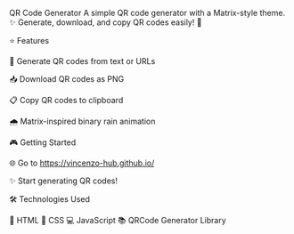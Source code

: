 QR Code Generator
A simple QR code generator with a Matrix-style theme. ✨ Generate, download, and copy QR codes easily! 🚀

⭐ Features

🎯 Generate QR codes from text or URLs

📥 Download QR codes as PNG

📋 Copy QR codes to clipboard

🌧️ Matrix-inspired binary rain animation

🎮 Getting Started

🌐 Go to https://vincenzo-hub.github.io/

✨ Start generating QR codes!

🛠️ Technologies Used

📱 HTML
🎨 CSS
💻 JavaScript
📚 QRCode Generator Library

